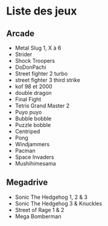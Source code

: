 # Liste des jeux

## Arcade
- Metal Slug 1, X à 6
- Strider
- Shock Troopers
- DoDonPachi
- Street fighter 2 turbo
- street fighter 3 third strike
- kof 98 et 2000
- double dragon
- Final Fight
- Tetris Grand Master 2
- Puyo puyo 
- Bubble bobble
- Puzzle bobble
- Centriped
- Pong
- Windjammers
- Pacman
- Space Invaders
- Mushihimesama

## Megadrive
- Sonic The Hedgehog 1, 2 & 3
- Sonic The Hedgehog 3 & Knuckles
- Street of Rage 1 & 2
- Mega Bomberman

## 
